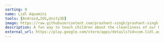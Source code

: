 ```yaml
---
sorting: 0
name: Lidl Aquamini
tools: [Android,IOS,Unity3D]
image: https://raw.githubusercontent.com/prashant-singh/prashant-singh.github.io/master/assets/aquaminis-header.png
description: A fun way to teach children about the cleanliness of our Oceans so the Fishes can live freely.
external_url: https://play.google.com/store/apps/details?id=com.lidl.aquamini&hl=en_IN
---
```

